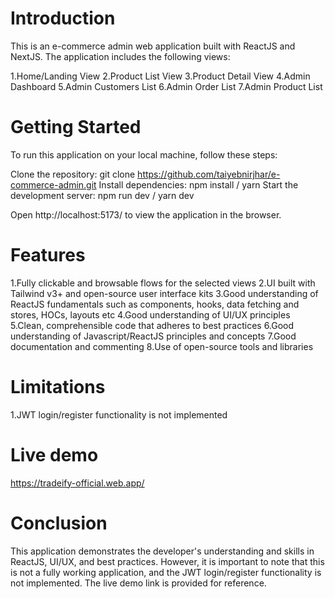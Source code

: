 # Introduction

This is an e-commerce admin web application built with ReactJS and NextJS. The application includes the following views:

1.Home/Landing View
2.Product List View
3.Product Detail View
4.Admin Dashboard
5.Admin Customers List
6.Admin Order List
7.Admin Product List

# Getting Started

To run this application on your local machine, follow these steps:

Clone the repository: git clone https://github.com/taiyebnirjhar/e-commerce-admin.git
Install dependencies: npm install / yarn
Start the development server: npm run dev / yarn dev

Open http://localhost:5173/ to view the application in the browser.

# Features

1.Fully clickable and browsable flows for the selected views
2.UI built with Tailwind v3+ and open-source user interface kits
3.Good understanding of ReactJS fundamentals such as components, hooks, data fetching and stores, HOCs, layouts etc
4.Good understanding of UI/UX principles
5.Clean, comprehensible code that adheres to best practices
6.Good understanding of Javascript/ReactJS principles and concepts
7.Good documentation and commenting
8.Use of open-source tools and libraries

# Limitations

1.JWT login/register functionality is not implemented

# Live demo

https://tradeify-official.web.app/

# Conclusion

This application demonstrates the developer's understanding and skills in ReactJS, UI/UX, and best practices. However, it is important to note that this is not a fully working application, and the JWT login/register functionality is not implemented. The live demo link is provided for reference.
